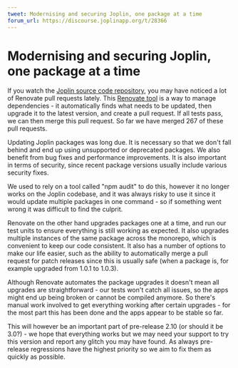 ```yaml
---
tweet: Modernising and securing Joplin, one package at a time
forum_url: https://discourse.joplinapp.org/t/28366
---
```


# Modernising and securing Joplin, one package at a time

If you watch the [Joplin source code repository](https://github.com/dpjl/joplin), you may have noticed a lot of Renovate pull requests lately. This [Renovate tool](https://www.mend.io/free-developer-tools/renovate/) is a way to manage dependencies - it automatically finds what needs to be updated, then upgrade it to the latest version, and create a pull request. If all tests pass, we can then merge this pull request. So far we have merged 267 of these pull requests.

Updating Joplin packages was long due. It is necessary so that we don't fall behind and end up using unsupported or deprecated packages. We also benefit from bug fixes and performance improvements. It is also important in terms of security, since recent package versions usually include various security fixes.

We used to rely on a tool called "npm audit" to do this, however it no longer works on the Joplin codebase, and it was always risky to use it since it would update multiple packages in one command - so if something went wrong it was difficult to find the culprit.

Renovate on the other hand upgrades packages one at a time, and run our test units to ensure everything is still working as expected. It also upgrades multiple instances of the same package across the monorepo, which is convenient to keep our code consistent. It also has a number of options to make our life easier, such as the ability to automatically merge a pull request for patch releases since this is usually safe (when a package is, for example upgraded from 1.0.1 to 1.0.3).

Although Renovate automates the package upgrades it doesn't mean all upgrades are straightforward - our tests won't catch all issues, so the apps might end up being broken or cannot be compiled anymore. So there's manual work involved to get everything working after certain upgrades - for the most part this has been done and the apps appear to be stable so far.

This will however be an important part of pre-release 2.10 (or should it be 3.0?) - we hope that everything works but we may need your support to try this version and report any glitch you may have found. As always pre-release regressions have the highest priority so we aim to fix them as quickly as possible.
